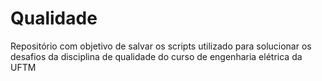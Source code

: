 # Qualidade
Repositório com objetivo de salvar os scripts utilizado para solucionar os desafios da disciplina de qualidade do curso de engenharia elétrica da UFTM
